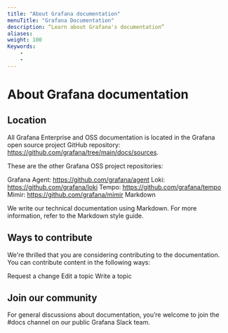 ```yaml
---
title: "About Grafana documentation"
menuTitle: "Grafana Documentation"
description: “Learn about Grafana's documentation”
aliases:
weight: 100
Keywords:
    -
    -
---
```


# About Grafana documentation

## Location

All Grafana Enterprise and OSS documentation is located in the Grafana open source project GitHub repository: https://github.com/grafana/tree/main/docs/sources.

These are the other Grafana OSS project repositories:

Grafana Agent: https://github.com/grafana/agent
Loki: https://github.com/grafana/loki
Tempo: https://github.com/grafana/tempo
Mimir: https://github.com/grafana/mimir
Markdown

We write our technical documentation using Markdown. For more information, refer to the Markdown style guide.

## Ways to contribute

We're thrilled that you are considering contributing to the documentation. You can contribute content in the following ways:

Request a change
Edit a topic
Write a topic

## Join our community

For general discussions about documentation, you’re welcome to join the #docs channel on our public Grafana Slack team.
